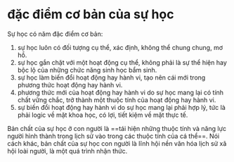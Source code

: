# đặc điểm cơ bản của sự học
Sự học có năm đặc điểm cơ bản: 
1. sự học luôn có đối tượng cụ thể, xác định, không thể chung chung, mơ hồ. 
2. sự học gắn chặt với một hoạt động cụ thể, không phải là sự thể hiện hay bộc lộ của những chức năng sinh học bẩm sinh. 
3. sự học làm biến đổi hoạt động hay hành vi, tạo nên cái mới trong phương thức hoạt động hay hành vi. 
4. phương thức mới của hoạt động hay hành vi do sự học mang lại có tính chất vững chắc, trở thành một thuộc tính của hoạt động hay hành vi. 
5. sự biến đổi hoạt động hay hành vi do sự học mang lại phải hợp lý, tức là phải logic về mặt khoa học, có lợi, tiết kiệm về mặt thực tế.

Bản chất của sự học ở con người là ==tái hiện những thuộc tính và năng lực người hình thành trong lịch sử vào trong các thuộc tính của cá thể==. Nói cách khác, bản chất của sự học con người là lĩnh hội nền văn hóa lịch sử xã hội loài người, là một quá trình nhận thức.